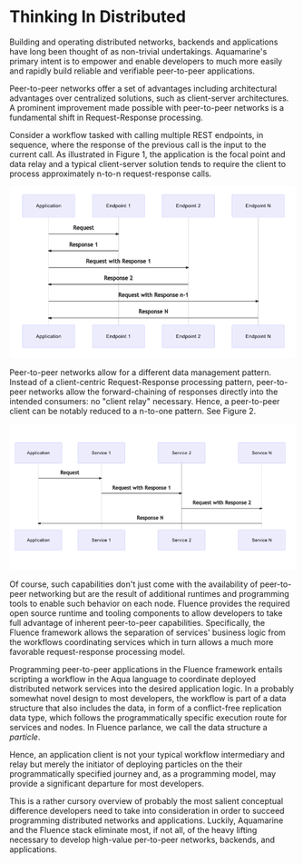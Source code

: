 # Thinking In Distributed

Building and operating distributed networks, backends and applications have long been thought of as non-trivial undertakings. Aquamarine's primary intent is to empower and enable developers to much more easily and rapidly build reliable and verifiable peer-to-peer applications. 

Peer-to-peer networks offer a set of advantages including architectural advantages over centralized solutions, such as client-server architectures. A prominent improvement made possible with peer-to-peer networks is a fundamental shift in Request-Response processing.

 Consider a workflow tasked with calling multiple REST endpoints, in sequence, where the response of the previous call is the input to the current call. As illustrated in Figure 1, the application is the focal point and data relay and a typical client-server solution tends to require the client to process approximately n-to-n request-response calls.

![Figure 1: Stylized Data Flow For Application With Multiple Endpoint Calls](.gitbook/assets/image%20%283%29.png)

Peer-to-peer networks allow for a different data management pattern. Instead of a client-centric Request-Response processing pattern, peer-to-peer networks allow the forward-chaining of responses directly into the intended consumers: no "client relay" necessary. Hence, a peer-to-peer client can be notably reduced to a n-to-one pattern. See Figure 2. 

![Figure 2: Stylized Data Flow For Application With Fluence Distributed Services ](.gitbook/assets/image%20%284%29.png)

Of course, such capabilities don't just come with the availability of peer-to-peer networking but are the result of additional runtimes and programming tools to enable such behavior on each node. Fluence provides the required open source runtime and tooling components to allow developers to take full advantage of inherent peer-to-peer capabilities. Specifically, the Fluence framework allows the separation of services' business logic from the workflows coordinating services which in turn allows a much more favorable request-response processing model. 

Programming peer-to-peer applications in the Fluence framework entails scripting a workflow in  the Aqua language to coordinate deployed distributed network services into the desired application logic. In a probably somewhat novel design to most developers, the workflow is part of a data structure that also includes the data, in form of a conflict-free replication data type, which follows the programmatically specific execution route for services and nodes. In Fluence parlance, we call the data structure a _particle_.

Hence, an application client is not your typical workflow intermediary and relay but merely the initiator of deploying particles on the their programmatically specified journey and, as a programming model, may provide a significant departure for most developers.

This is a rather cursory overview of probably the most salient conceptual difference developers need to take into consideration in order to succeed programming distributed networks and applications. Luckily, Aquamarine and the Fluence stack eliminate most, if not all, of the heavy lifting necessary to develop high-value per-to-peer networks, backends, and applications.

